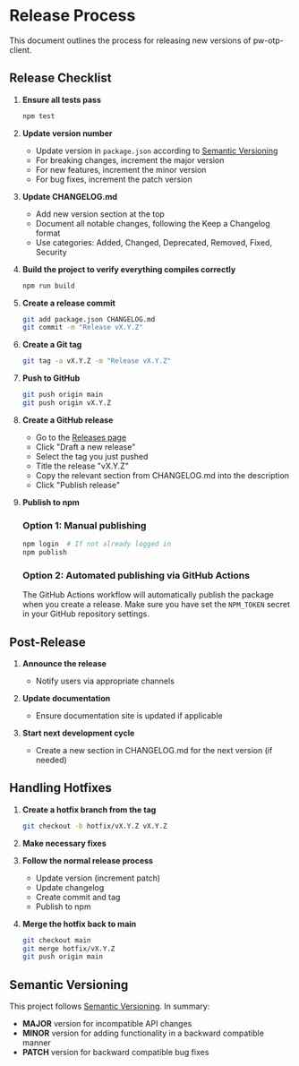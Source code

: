 # Release Process

This document outlines the process for releasing new versions of pw-otp-client.

## Release Checklist

1. **Ensure all tests pass**

   ```bash
   npm test
   ```

2. **Update version number**

   - Update version in `package.json` according to [Semantic Versioning](https://semver.org/)
   - For breaking changes, increment the major version
   - For new features, increment the minor version
   - For bug fixes, increment the patch version

3. **Update CHANGELOG.md**

   - Add new version section at the top
   - Document all notable changes, following the Keep a Changelog format
   - Use categories: Added, Changed, Deprecated, Removed, Fixed, Security

4. **Build the project to verify everything compiles correctly**

   ```bash
   npm run build
   ```

5. **Create a release commit**

   ```bash
   git add package.json CHANGELOG.md
   git commit -m "Release vX.Y.Z"
   ```

6. **Create a Git tag**

   ```bash
   git tag -a vX.Y.Z -m "Release vX.Y.Z"
   ```

7. **Push to GitHub**

   ```bash
   git push origin main
   git push origin vX.Y.Z
   ```

8. **Create a GitHub release**

   - Go to the [Releases page](https://github.com/dreamquality/pw-otp-client/releases)
   - Click "Draft a new release"
   - Select the tag you just pushed
   - Title the release "vX.Y.Z"
   - Copy the relevant section from CHANGELOG.md into the description
   - Click "Publish release"

9. **Publish to npm**

   ### Option 1: Manual publishing

   ```bash
   npm login  # If not already logged in
   npm publish
   ```

   ### Option 2: Automated publishing via GitHub Actions

   The GitHub Actions workflow will automatically publish the package when you create a release.
   Make sure you have set the `NPM_TOKEN` secret in your GitHub repository settings.

## Post-Release

1. **Announce the release**

   - Notify users via appropriate channels

2. **Update documentation**

   - Ensure documentation site is updated if applicable

3. **Start next development cycle**
   - Create a new section in CHANGELOG.md for the next version (if needed)

## Handling Hotfixes

1. **Create a hotfix branch from the tag**

   ```bash
   git checkout -b hotfix/vX.Y.Z vX.Y.Z
   ```

2. **Make necessary fixes**

3. **Follow the normal release process**

   - Update version (increment patch)
   - Update changelog
   - Create commit and tag
   - Publish to npm

4. **Merge the hotfix back to main**
   ```bash
   git checkout main
   git merge hotfix/vX.Y.Z
   git push origin main
   ```

## Semantic Versioning

This project follows [Semantic Versioning](https://semver.org/). In summary:

- **MAJOR** version for incompatible API changes
- **MINOR** version for adding functionality in a backward compatible manner
- **PATCH** version for backward compatible bug fixes
